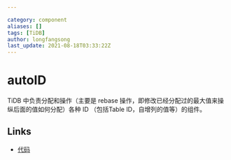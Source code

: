 ```yaml
---

category: component
aliases: []
tags: [TiDB]
author: longfangsong
last_update: 2021-08-18T03:33:22Z
---
```


# autoID

TiDB 中负责分配和操作（主要是 rebase 操作，即修改已经分配过的最大值来操纵后面的值如何分配）各种 ID （包括Table ID，自增列的值等）的组件。

## Links

- [代码](https://github.com/pingcap/tidb/tree/7755d25aba5120dafde98fff11ab3b98ca4d192f/meta/autoid)
